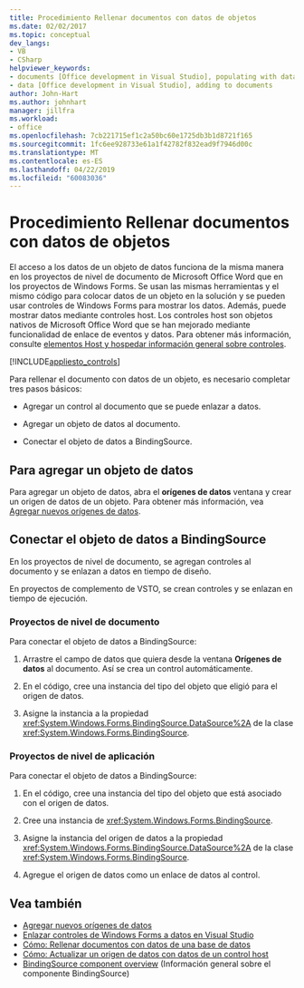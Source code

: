 ```yaml
---
title: Procedimiento Rellenar documentos con datos de objetos
ms.date: 02/02/2017
ms.topic: conceptual
dev_langs:
- VB
- CSharp
helpviewer_keywords:
- documents [Office development in Visual Studio], populating with data
- data [Office development in Visual Studio], adding to documents
author: John-Hart
ms.author: johnhart
manager: jillfra
ms.workload:
- office
ms.openlocfilehash: 7cb221715ef1c2a50bc60e1725db3b1d8721f165
ms.sourcegitcommit: 1fc6ee928733e61a1f42782f832ead9f7946d00c
ms.translationtype: MT
ms.contentlocale: es-ES
ms.lasthandoff: 04/22/2019
ms.locfileid: "60083036"
---
```

# <a name="how-to-populate-documents-with-data-from-objects"></a>Procedimiento Rellenar documentos con datos de objetos

El acceso a los datos de un objeto de datos funciona de la misma manera en los proyectos de nivel de documento de Microsoft Office Word que en los proyectos de Windows Forms. Se usan las mismas herramientas y el mismo código para colocar datos de un objeto en la solución y se pueden usar controles de Windows Forms para mostrar los datos. Además, puede mostrar datos mediante controles host. Los controles host son objetos nativos de Microsoft Office Word que se han mejorado mediante funcionalidad de enlace de eventos y datos. Para obtener más información, consulte [elementos Host y hospedar información general sobre controles](../vsto/host-items-and-host-controls-overview.md).

[!INCLUDE[appliesto_controls](../vsto/includes/appliesto-controls-md.md)]

Para rellenar el documento con datos de un objeto, es necesario completar tres pasos básicos:

- Agregar un control al documento que se puede enlazar a datos.

- Agregar un objeto de datos al documento.

- Conectar el objeto de datos a BindingSource.

## <a name="to-add-a-data-object"></a>Para agregar un objeto de datos

Para agregar un objeto de datos, abra el **orígenes de datos** ventana y crear un origen de datos de un objeto. Para obtener más información, vea [Agregar nuevos orígenes de datos](../data-tools/add-new-data-sources.md).

## <a name="connect-the-data-object-to-the-bindingsource"></a>Conectar el objeto de datos a BindingSource

En los proyectos de nivel de documento, se agregan controles al documento y se enlazan a datos en tiempo de diseño.

En proyectos de complemento de VSTO, se crean controles y se enlazan en tiempo de ejecución.

### <a name="document-level-projects"></a>Proyectos de nivel de documento

Para conectar el objeto de datos a BindingSource:

1. Arrastre el campo de datos que quiera desde la ventana **Orígenes de datos** al documento. Así se crea un control automáticamente.

2. En el código, cree una instancia del tipo del objeto que eligió para el origen de datos.

3. Asigne la instancia a la propiedad <xref:System.Windows.Forms.BindingSource.DataSource%2A> de la clase <xref:System.Windows.Forms.BindingSource>.

### <a name="application-level-projects"></a>Proyectos de nivel de aplicación

Para conectar el objeto de datos a BindingSource:

1. En el código, cree una instancia del tipo del objeto que está asociado con el origen de datos.

2. Cree una instancia de <xref:System.Windows.Forms.BindingSource>.

3. Asigne la instancia del origen de datos a la propiedad <xref:System.Windows.Forms.BindingSource.DataSource%2A> de la clase <xref:System.Windows.Forms.BindingSource>.

4. Agregue el origen de datos como un enlace de datos al control.

## <a name="see-also"></a>Vea también

- [Agregar nuevos orígenes de datos](../data-tools/add-new-data-sources.md)
- [Enlazar controles de Windows Forms a datos en Visual Studio](../data-tools/bind-windows-forms-controls-to-data-in-visual-studio.md)
- [Cómo: Rellenar documentos con datos de una base de datos](../vsto/how-to-populate-documents-with-data-from-a-database.md)
- [Cómo: Actualizar un origen de datos con datos de un control host](../vsto/how-to-update-a-data-source-with-data-from-a-host-control.md)
- [BindingSource component overview](/dotnet/framework/winforms/controls/bindingsource-component-overview) (Información general sobre el componente BindingSource)